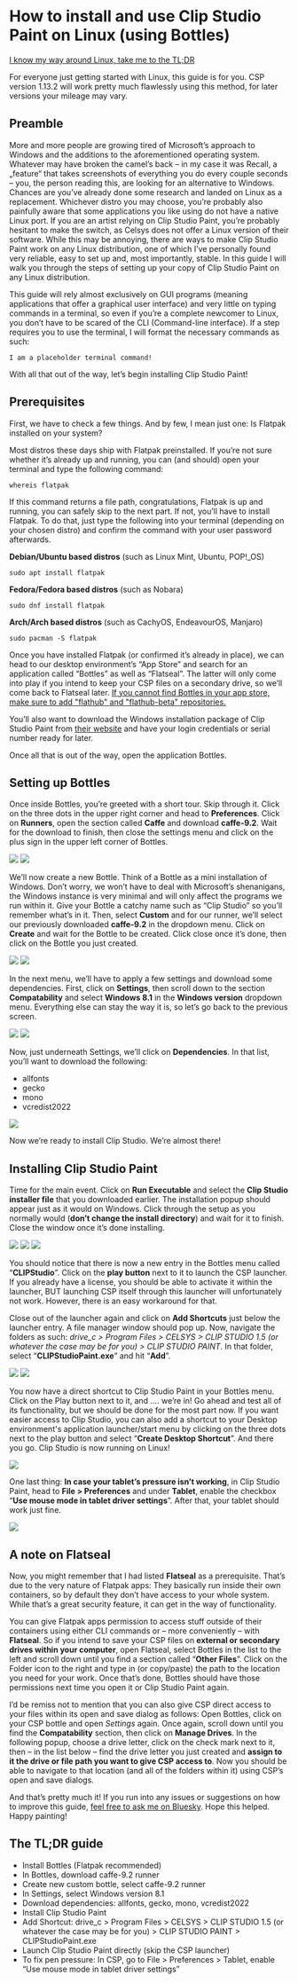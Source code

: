 # How to install and use Clip Studio Paint on Linux (using Bottles)

<a href="#the-tldr-guide">I know my way around Linux, take me to the TL;DR</a>

For everyone just getting started with Linux, this guide is for you. CSP version 1.13.2 will work pretty much flawlessly using this method, for later versions your mileage may vary.


## Preamble

More and more people are growing tired of Microsoft’s approach to Windows and the additions to the aforementioned operating system. Whatever may have broken the camel’s back – in my case it was Recall, a „feature“ that takes screenshots of everything you do every couple seconds – you, the person reading this, are looking for an alternative to Windows. Chances are you’ve already done some research and landed on Linux as a replacement. Whichever distro you may choose, you’re probably also painfully aware that some applications you like using do not have a native Linux port. If you are an artist relying on Clip Studio Paint, you’re probably hesitant to make the switch, as Celsys does not offer a Linux version of their software. While this may be annoying, there are ways to make Clip Studio Paint work on any Linux distribution, one of which I’ve personally found very reliable, easy to set up and, most importantly, stable. In this guide I will walk you through the steps of setting up your copy of Clip Studio Paint on any Linux distribution.

This guide will rely almost exclusively on GUI programs (meaning applications that offer a graphical user interface) and very little on typing commands in a terminal, so even if you’re a complete newcomer to Linux, you don’t have to be scared of the CLI (Command-line interface). If a step requires you to use the terminal, I will format the necessary commands as such:

`I am a placeholder terminal command!`

With all that out of the way, let’s begin installing Clip Studio Paint!



## Prerequisites

First, we have to check a few things. And by few, I mean just one: Is Flatpak installed on your system?

Most distros these days ship with Flatpak preinstalled. If you’re not sure whether it’s already up and running, you can (and should) open your terminal and type the following command:

`whereis flatpak`

If this command returns a file path, congratulations, Flatpak is up and running, you can safely skip to the next part. If not, you’ll have to install Flatpak. To do that, just type the following into your terminal (depending on your chosen distro) and confirm the command with your user password afterwards.

**Debian/Ubuntu based distros** (such as Linux Mint, Ubuntu, POP!_OS)

`sudo apt install flatpak`


**Fedora/Fedora based distros** (such as Nobara)

`sudo dnf install flatpak`


**Arch/Arch based distros** (such as CachyOS, EndeavourOS, Manjaro)

`sudo pacman -S flatpak`


Once you have installed Flatpak (or confirmed it’s already in place), we can head to our desktop environment’s “App Store” and search for an application called “Bottles” as well as “Flatseal”. The latter will only come into play if you intend to keep your CSP files on a secondary drive, so we’ll come back to Flatseal later. <a href="https://blog.slonk.ing/posts/linux-security#flatpak">If you cannot find Bottles in your app store, make sure to add "flathub" and "flathub-beta" repositories.</a> 

You’ll also want to download the Windows installation package of Clip Studio Paint from <a href="https://www.clipstudio.net/en/dl/">their website</a> and have your login credentials or serial number ready for later.

Once all that is out of the way, open the application Bottles.


## Setting up Bottles

Once inside Bottles, you’re greeted with a short tour. Skip through it. Click on the three dots in the upper right corner and head to **Preferences**. Click on **Runners**, open the section called **Caffe** and download **caffe-9.2**. Wait for the download to finish, then close the settings menu and click on the plus sign in the upper left corner of Bottles.

<img src="./images/01-bottles-menu-location.png" />

<img src="./images/02-bottles-menu-runners.png" />


We’ll now create a new Bottle. Think of a Bottle as a mini installation of Windows. Don’t worry, we won’t have to deal with Microsoft’s shenanigans, the Windows instance is very minimal and will only affect the programs we run within it.
Give your Bottle a catchy name such as “Clip Studio” so you’ll remember what’s in it. Then, select **Custom** and for our runner, we’ll select our previously downloaded **caffe-9.2** in the dropdown menu. Click on **Create** and wait for the Bottle to be created. Click close once it’s done, then click on the Bottle you just created.

<img src="./images/03-create-new-bottle.png" />

<img src="./images/04-csp-bottle.png" />


In the next menu, we’ll have to apply a few settings and download some dependencies. First, click on **Settings**, then scroll down to the section **Compatability** and select **Windows 8.1** in the **Windows version** dropdown menu. Everything else can stay the way it is, so let’s go back to the previous screen.

<img src="./images/05-bottles-settings-location.png" />

<img src="./images/06-bottles-settings-winver.png" />


Now, just underneath Settings, we’ll click on **Dependencies**. In that list, you’ll want to download the following:

- allfonts
- gecko
- mono
- vcredist2022

<img src="./images/07-bottles-dependencies.png" />


Now we’re ready to install Clip Studio. We’re almost there!


## Installing Clip Studio Paint

Time for the main event. Click on **Run Executable** and select the **Clip Studio installer file** that you downloaded earlier. The installation popup should appear just as it would on Windows. Click through the setup as you normally would (**don’t change the install directory**) and wait for it to finish. Close the window once it’s done installing.

<img src="./images/08-run-executable.png" />

<img src="./images/09-select-executable.png" />

<img src="./images/10-install-csp.png" />


You should notice that there is now a new entry in the Bottles menu called “**CLIPStudio**”. Click on the **play button** next to it to launch the CSP launcher. If you already have a license, you should be able to activate it within the launcher, BUT launching CSP itself through this launcher will unfortunately not work. However, there is an easy workaround for that.

Close out of the launcher again and click on **Add Shortcuts** just below the launcher entry. A file manager window should pop up. Now, navigate the folders as such: *drive_c > Program Files > CELSYS > CLIP STUDIO 1.5 (or whatever the case may be for you) > CLIP STUDIO PAINT*. In that folder, select “**CLIPStudioPaint.exe**” and hit “**Add**”.

<img src="./images/11-add-shortcut.png" />

<img src="./images/12-shortcut.png" />


You now have a direct shortcut to Clip Studio Paint in your Bottles menu. Click on the Play button next to it, and …. we’re in! Go ahead and test all of its functionality, but we should be done for the most part now. If you want easier access to Clip Studio, you can also add a shortcut to your Desktop environment's application launcher/start menu by clicking on the three dots next to the play button and select “**Create Desktop Shortcut**”. And there you go. Clip Studio is now running on Linux!

<img src="./images/13-start-csp.png" />


One last thing: **In case your tablet’s pressure isn’t working**, in Clip Studio Paint, head to **File > Preferences** and under **Tablet**, enable the checkbox “**Use mouse mode in tablet driver settings**”. After that, your tablet should work just fine.

<img src="./images/14-pressure-fix.png" />


## A note on Flatseal

Now, you might remember that I had listed **Flatseal** as a prerequisite. That’s due to the very nature of Flatpak apps: They basically run inside their own containers, so by default they don’t have access to your whole system. While that’s a great security feature, it can get in the way of functionality.

You can give Flatpak apps permission to access stuff outside of their containers using either CLI commands or – more conveniently – with **Flatseal**. So if you intend to save your CSP files on **external  or secondary drives within your computer**, open Flatseal, select Bottles in the list to the left and scroll down until you find a section called “**Other Files**”. Click on the Folder icon to the right and type in (or copy/paste) the path to the location you need for your work. Once that’s done, Bottles should have those permissions next time you open it or Clip Studio Paint again.

I’d be remiss not to mention that you can also give CSP direct access to your files within its open and save dialog as follows: Open Bottles, click on your CSP bottle and open *Settings* again. Once again, scroll down until you find the **Compatability** section, then click on **Manage Drives**. In the following popup, choose a drive letter, click on the check mark next to it, then – in the list below – find the drive letter you just created and **assign to it the drive or file path you want to give CSP access to**. Now you should be able to navigate to that location (and all of the folders within it) using CSP’s open and save dialogs.


And that’s pretty much it! If you run into any issues or suggestions on how to improve this guide, <a href="https://bsky.app/profile/pomcomic.bsky.social">feel free to ask me on Bluesky</a>. Hope this helped. Happy painting!


## The TL;DR guide

- Install Bottles (Flatpak recommended)
- In Bottles, download caffe-9.2 runner
- Create new custom bottle, select caffe-9.2 runner
- In Settings, select Windows version 8.1
- Download dependencies: allfonts, gecko, mono, vcredist2022
- Install Clip Studio Paint
- Add Shortcut: drive_c > Program Files > CELSYS > CLIP STUDIO 1.5 (or whatever the case may be for you) > CLIP STUDIO PAINT > CLIPStudioPaint.exe
- Launch Clip Studio Paint directly (skip the CSP launcher)
- To fix pen pressure: In CSP, go to File > Preferences > Tablet, enable “Use mouse mode in tablet driver settings”
